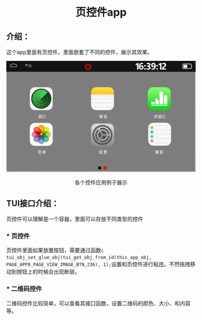 <h1 align="center"> 页控件app </h1>

## 介绍：
这个app里面有页控件，里面嵌套了不同的控件，展示其效果。

<p align="center">
<img src="https://raw.githubusercontent.com/TUISYS/image/main/page.gif">
</p>
<p align="center">
各个控件应用例子展示
</p>

## TUI接口介绍：
页控件可以理解是一个容器，里面可以存放不同类型的控件

### * 页控件
页控件里面如果放置按钮，需要通过函数``` c tui_obj_set_glue_obj(tui_get_obj_from_id(this_app_obj, PAGE_APP8_PAGE_VIEW_IMAGE_BTN_236), 1); ```设置和页控件进行粘连。不然拖拽移动到按钮上的时候会出现断层。

### * 二维码控件
二维码控件比较简单，可以查看其接口函数，设置二维码的颜色、大小、和内容等。


